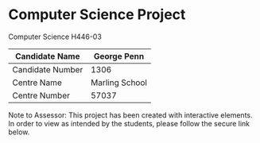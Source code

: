 # Computer Science Project

Computer Science H446-03

| Candidate Name   | George Penn    |
| ---------------- | -------------- |
| Candidate Number | 1306           |
| Centre Name      | Marling School |
| Centre Number    | 57037          |

Note to Assessor: This project has been created with interactive elements. In order to view as intended by the students, please follow the secure link below.
